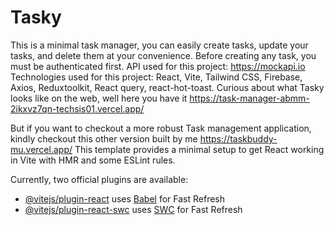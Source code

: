 # Tasky
This is a minimal task manager, you can easily create tasks, update your tasks, and delete them at your convenience. 
Before creating any task, you must be authenticated first.
API used for this project: https://mockapi.io
Technologies used for this project: React, Vite, Tailwind CSS, Firebase, Axios, Reduxtoolkit, React query, react-hot-toast.
Curious about what Tasky looks like on the web, well here you have it https://task-manager-abmm-2ikxvz7qn-techsis01.vercel.app/

But if you want to checkout a more robust Task management application, kindly checkout this other version built by me https://taskbuddy-mu.vercel.app/
This template provides a minimal setup to get React working in Vite with HMR and some ESLint rules.

Currently, two official plugins are available:

- [@vitejs/plugin-react](https://github.com/vitejs/vite-plugin-react/blob/main/packages/plugin-react/README.md) uses [Babel](https://babeljs.io/) for Fast Refresh
- [@vitejs/plugin-react-swc](https://github.com/vitejs/vite-plugin-react-swc) uses [SWC](https://swc.rs/) for Fast Refresh
